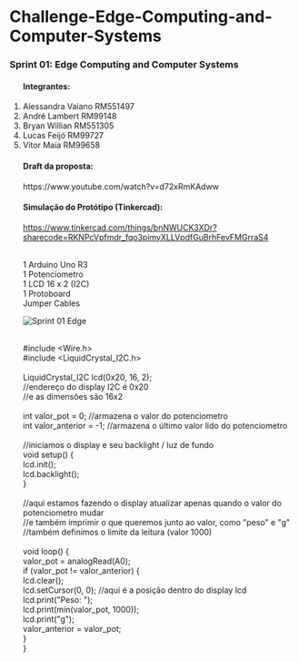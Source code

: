 # Challenge-Edge-Computing-and-Computer-Systems

<h3>Sprint 01: Edge Computing and Computer Systems</h3>


<ol><h4>Integrantes:</h4></ol>
<ol> 

<li>Alessandra Vaiano RM551497</li>  

<li>André Lambert RM99148</li>  

<li>Bryan Willian RM551305</li>

<li>Lucas Feijó RM99727</li>
  
<li>Vitor Maia RM99658</li>

</ol>

<ol><h4>Draft da proposta:</h4></ol>
<ol> 
https://www.youtube.com/watch?v=d72xRmKAdww


<h4>Simulação do Protótipo (Tinkercad):</h4>

https://www.tinkercad.com/things/bnNWUCK3XDr?sharecode=RKNPcVpfmdr_fqo3pimyXLLVpdfGuBrhFevFMGrraS4

<br>1 Arduino Uno R3
<br>1 Potenciometro
<br>1 LCD 16 x 2 (I2C)
<br>1 Protoboard
<br>Jumper Cables


![Sprint 01 Edge](https://user-images.githubusercontent.com/126624520/231861426-89486fac-a32b-4350-891b-14520e010c81.png)



<br>#include <Wire.h>
<br>#include <LiquidCrystal_I2C.h>
<br>
<br>LiquidCrystal_I2C lcd(0x20, 16, 2); 
<br>//endereço do display I2C é 0x20
<br>//e as dimensões são 16x2
<br>
<br>int valor_pot = 0; //armazena o valor do potenciometro
<br>int valor_anterior = -1; //armazena o último valor lido do potenciometro
<br>
<br>//iniciamos o display e seu backlight / luz de fundo
<br>void setup() {
<br>  lcd.init();
<br>  lcd.backlight();
<br>}
<br>
<br>//aqui estamos fazendo o display atualizar apenas quando o valor do potenciometro mudar
<br>//e também imprimir o que queremos junto ao valor, como "peso" e "g"
<br>//também definimos o limite da leitura (valor 1000)
<br>
<br>void loop() {
<br>  valor_pot = analogRead(A0);
<br>  if (valor_pot != valor_anterior) {
<br>    lcd.clear();
<br>    lcd.setCursor(0, 0); //aqui é a posição dentro do display lcd
<br>    lcd.print("Peso: ");
<br>    lcd.print(min(valor_pot, 1000));
<br>    lcd.print("g");
<br>    valor_anterior = valor_pot;
<br>  }
<br>}
